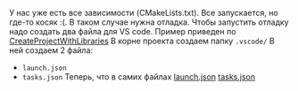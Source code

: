 У нас уже есть все зависимости (CMakeLists.txt). Все запускается, но где-то косяк :(.
В таком случае нужна отладка. Чтобы запустить отладку надо создать два файла для VS code.
Пример приведен по [CreateProjectWithLibraries](CreateProjectWithLibraries.md)
В корне проекта создаем папку `.vscode/`
В ней создаем 2 файла:
- `launch.json`
- `tasks.json`
Теперь, что в самих файлах
[launch.json](launch.json.md)
[tasks.json](tasks.json.md)